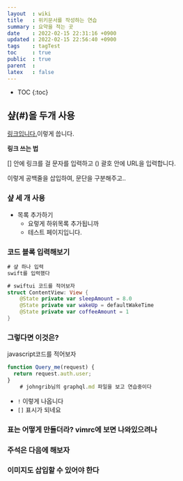 ```yaml
---
layout  : wiki
title   : 위키문서를 작성하는 연습 
summary : 요약을 적는 곳 
date    : 2022-02-15 22:31:16 +0900
updated : 2022-02-15 22:56:40 +0900
tags    : tagTest 
toc     : true
public  : true
parent  : 
latex   : false
---
```

* TOC
{:toc}

## 샾(#)을 두개 사용

[링크입니다.]( https://www.naver.com )이렇게 씁니다.

>
**링크 쓰는 법**
>
[] 안에 링크를 걸 문자를 입력하고 () 괄호 안에 URL을 입력합니다.

이렇게 공백줄을 삽입하여, 문단을 구분해주고..

### 샾 세 개 사용

- 목록 추가하기
	- 요렇게 하위목록 추가됩니까
	- 테스트 페이지입니다.

### 코드 블록 입력해보기
```swift
# 샾 하나 입력
swift를 입력했다

# swiftui 코드를 적어보자
struct ContentView: View {
    @State private var sleepAmount = 8.0
    @State private var wakeUp = defaultWakeTime 
    @State private var coffeeAmount = 1
}
```

### 그렇다면 이것은?

javascript코드를 적어보자

```javascript
function Query_me(request) {
  return request.auth.user;
}
	# johngrib님의 graphql.md 파일을 보고 연습중이다
```

- `!` 이렇게 나옵니다
- `[]` 표시가 되네요

### 표는 어떻게 만들더라? vimrc에 보면 나와있으려나

### 주석은 다음에 해보자

### 이미지도 삽입할 수 있어야 한다





